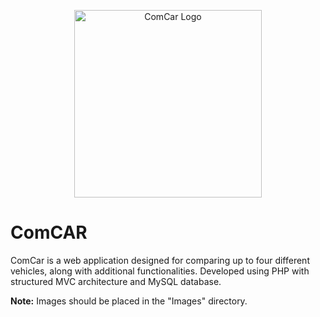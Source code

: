 <p align="center">
  <img src="https://i.ibb.co/stwcMq5/logo-Com-Car.png" alt="ComCar Logo" width=300 />
</p>

# ComCAR

ComCar is a web application designed for comparing up to four different vehicles, along with additional functionalities.
Developed using PHP with structured MVC architecture and MySQL database.

**Note:** Images should be placed in the "Images" directory.
